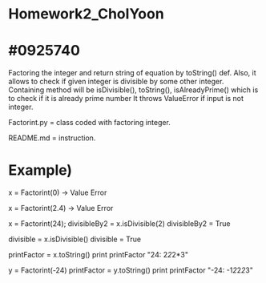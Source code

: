 Homework2_CholYoon
==================
#0925740
==================

Factoring the integer and return string of equation by toString() def. 
Also, it allows to check if given integer is divisible by some other integer.
Containing method will be isDivisible(), toString(), isAlreadyPrime() which is to check if it is already prime number
It throws ValueError if input is not integer.

Factorint.py = class coded with factoring integer.

README.md = instruction.

Example)
=
x = Factorint(0) -> 
Value Error

x = Factorint(2.4) -> 
Value Error

x = Factorint(24);
divisibleBy2 = x.isDivisible(2)
divisibleBy2 = True

divisible = x.isDivisible()
divisible = True

printFactor = x.toString()
print printFactor
"24: 2*2*2*3"

y = Factorint(-24)
printFactor = y.toString()
print printFactor
"-24: -1*2*2*2*3"
